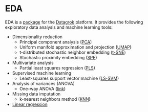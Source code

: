 # EDA

EDA is a [package](https://datagrok.ai/help/develop/#packages) for the [Datagrok](https://datagrok.ai) platform. It provides the following exploratory data analysis and machine learning tools:

* Dimensionality reduction
  * Principal component analysis ([PCA](https://en.wikipedia.org/wiki/Principal_component_analysis))
  * Uniform manifold approximation and projection ([UMAP](https://arxiv.org/abs/1802.03426))
  * t-distributed stochastic neighbor embedding ([t-SNE](https://en.wikipedia.org/wiki/T-distributed_stochastic_neighbor_embedding))
  * Stochastic proximity embedding ([SPE](https://pubmed.ncbi.nlm.nih.gov/12820129/))
* Multivariate analysis
  * Partial least squares regression ([PLS](https://en.wikipedia.org/wiki/Partial_least_squares_regression))
* Supervised machine learning
  * Least-squares support vector machine ([LS-SVM](https://en.wikipedia.org/wiki/Least-squares_support_vector_machine))
* Analysis of variances (ANOVA)
  * One-way ANOVA ([link](https://en.wikipedia.org/wiki/One-way_analysis_of_variance))
* Missing data imputation
  * k-nearest neighbors method ([KNN](https://en.wikipedia.org/wiki/K-nearest_neighbors_algorithm))
* [Linear regression](https://en.wikipedia.org/wiki/Linear_regression)
